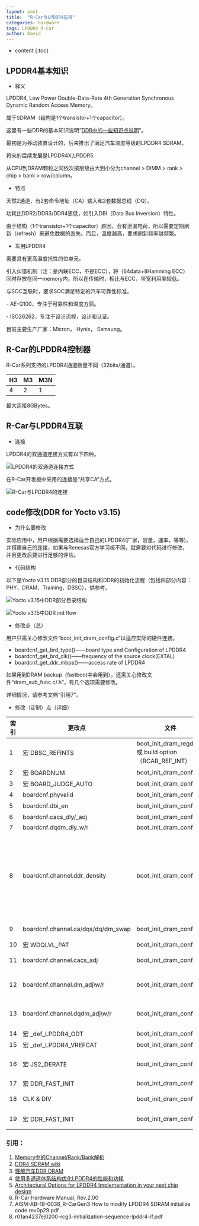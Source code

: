 ```yaml
---
layout: post
title:  "R-Car与LPDDR4应用"
categories: hardware
tags: LPDDR4 R-Car
author: David
---
```


* content
{:toc}

## LPDDR4基本知识

* 释义

LPDDR4, Low Power Double-Data-Rate 4th Generation Synchronous Dynamic Random Access Memory。

属于SDRAM（结构是1个transistor+1个capacitor）。

这里有一些DDR的基本知识说明“[DDR中的一些知识点说明](https://www.cnblogs.com/zhongguo135/p/8486979.html)”。

最初是为移动装置设计的，后来推出了满足汽车温度等级的LPDDR4 SDRAM。

将来的后续发展是LPDDR4X,LPDDR5.

从CPU到DRAM颗粒之间依次按层级由大到小分为channel > DIMM > rank > chip > bank > row/column。

* 特点

天然2通道，有2套命令地址（CA）输入和2套数据总线（DQ）。

功耗比DDR2/DDR3/DDR4更低，如引入DBI（Data Bus Inversion）特性。

由于结构（1个transistor+1个capacitor）原因，会有泄漏电荷，所以需要定期刷新（refresh）来避免数据的丢失。而且，温度越高，要求刷新频率越频繁。

* 车用LPDDR4

需要具有更高温度抗性的位单元。

引入纠错机制（注：是内联ECC，不是ECC），将（64data+8Hamming ECC）同时存放在同一memory内，所以在传输时，相比与ECC，带宽利用率较低。

与SOC互联时，要求SOC满足特定的汽车可靠性标准。

\- AE-Q100，专注于可靠性和温度方面。

\- ISO26262，专注于设计流程，设计和认证。

目前主要生产厂家：Micron， Hynix， Samsung。


## R-Car的LPDDR4控制器
R-Car系列支持的LPDDR4通道数量不同（32bits/通道）。

| H3 | M3 | M3N |
|---|---|---|
| 4 | 2 | 1 |

最大连接8GBytes。


## R-Car与LPDDR4互联
* 连接

LPDDR4的双通道连接方式有以下四种。

![LPDDR4的双通道连接方式](https://github.com/titron/titron.github.io/raw/master/img/2019-10-10-lpddr4_con.png)

在R-Car开发板中采用的连接是“共享CA”方式。

![R-Car与LPDDR4的连接](https://github.com/titron/titron.github.io/raw/master/img/2019-10-10-lpddr4_rcar_con.png)


## code修改(DDR for Yocto v3.15)

* 为什么要修改

实际应用中，用户根据需要选择适合自己的LPDDR4(厂家，容量，速率，等等)，并搭建自己的连接，如果与Renesas官方学习板不同，就需要对代码进行修改，并且更改后要进行足够的评估。

* 代码结构

以下是Yocto v3.15 DDR部分的目录结构和DDR的初始化流程（包括四部分内容：PHY、DRAM、Training、DBSC），供参考。

![Yocto v3.15中DDR部分目录结构](https://github.com/titron/titron.github.io/raw/master/img/2019-10-10-lpddr4_rcar_dir.png)

![Yocto v3.15中DDR init flow](https://github.com/titron/titron.github.io/raw/master/img/2019-10-10-lpddr4_rcg3_init_flow.png)

* 修改点（总）

用户只需关心修改文件“boot\_init\_dram\_config.c”以适应实际的硬件连接。

* boardcnf\_get\_brd\_type()——board type and Configuration of LPDDR4
* boardcnf\_get\_brd\_clk()——frequency of the source clock(EXTAL)
* boardcnf\_get\_ddr\_mbps()——access rate of LPDDR4

如果用到DRAM backup（fastboot中会用到），还需关心修改文件“dram\_sub\_func.c/.h”，有几个选项需要修改。

详细情况，请参考文档“引用7”。

* 修改（定制）点（详细）

| 索引 | 更改点 | 文件 | 说明 |
|---|---|---|---|
| 1 | 宏 DBSC\_REFINTS | boot\_init\_dram\_regdef.h 或 build option（RCAR\_REF\_INT） | DBRFCNF1/2 register相关。refresh模式，会影响到QoS |
| 2 | 宏 BOARDNUM | boot\_init\_dram\_config.c | Renesas评估板编号0~21 |
| 3 | 宏 BOARD\_JUDGE\_AUTO | boot\_init\_dram\_config.c | 自动识别board |
| 4 | boardcnf.phyvalid | boot\_init\_dram\_config.c | PHY通道是否valid |
| 5 | boardcnf.dbi\_en | boot\_init\_dram\_config.c | DBI模式 |
| 6 | boardcnf.cacs\_dly/\_adj | boot\_init\_dram\_config.c | CA/CS delay及调整 |
| 7 | boardcnf.dqdm\_dly\_w/r | boot\_init\_dram\_config.c | DQ W/R delay |
| 8 | boardcnf.channel.ddr\_density | boot\_init\_dram\_config.c | density of every channel（每个通道有2个CS端）。例：LPDDR4 DRAM内部有2 dies, 每个die容量8Gbit，2ranks, 总容量就是16Gbits. 设置为{0x02, 0x02}. First field: rank-1 (CS0) DRAM容量 die Second field: rank-2 (CS1) DRAM容量 |
| 9 | boardcnf.channel.ca/dqs/dq/dm\_swap | boot\_init\_dram\_config.c | swap(CA,DQS,DQ,DM)，和实际物理连接顺序有关 |
| 10 | 宏 WDQLVL_PAT | boot\_init\_dram\_config.c | data patterns for DQ/DM |
| 11 | boardcnf.channel.cacs\_adj | boot\_init\_dram\_config.c | 可以通过Eye Opening Tool查看调整后效果 |
| 12 | boardcnf.channel.dm\_adj\w/r | boot\_init\_dram\_config.c | DM调整。可以通过Eye Opening Tool查看调整后效果 |
| 13 | boardcnf.channel.dqdm\_adj\w/r | boot\_init\_dram\_config.c | DQ调整。可以通过Eye Opening Tool查看调整后效果 |
| 14 | 宏 \_def\_LPDDR4\_ODT | boot\_init\_dram\_config.c | MR11 register相关 |
| 15 | 宏 \_def\_LPDDR4\_VREFCAT | boot\_init\_dram\_config.c | MR12 register相关 |
| 16 | 宏 JS2\_DERATE | boot\_init\_dram\_config.c | 在温度区间[85~105 摄氏度]添加额外的timing margin |
| 17 | 宏 DDR\_FAST\_INIT | boot\_init\_dram\_config.c | 初始化时间会快一点 |
| 18 | CLK & DIV | boot\_init\_dram\_config.c | Extal时钟相关。MD14/MD13引脚相关 |
| 19 | 宏 DDR\_FAST\_INIT | boot\_init\_dram\_config.c | MD17/MD19引脚相关,调整DDR速率 |

### 引用：

1. [Memory中的Channel/Rank/Bank解析](https://blog.csdn.net/humanof/article/details/72851415)
2. [DDR4 SDRAM wiki](https://zh.wikipedia.org/wiki/DDR4_SDRAM)
3. [理解汽车DDR DRAM](http://xilinx.eetrend.com/d6-xilinx/article/2017-01/10908.html)
4. [使用多通道体系结构优化LPDDR4的性能和功耗](http://xilinx.eetrend.com/d6-xilinx/article/2016-06/10215.html)
5. [Architectural Options for LPDDR4 Implementation in your next chip design](http://server.semiconchina.org/downloadFile/1460450119509.pdf)
6. R-Car Hardware Manual, Rev.2.00
7. AISM-AB-18-0036_R-CarGen3 How to modify LPDDR4 SDRAM initialize code rev0p29.pdf
8. r01an4237ej0200-rcg3-initialization-sequence-lpddr4-if.pdf